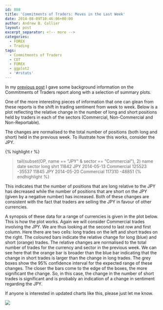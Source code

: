 ```yaml
---
id: 808
title: 'Commitments of Traders: Moves in the Last Week'
date: 2014-08-09T10:46:06+00:00
author: Andrew B. Collier
layout: post
excerpt_separator: <!-- more -->
categories:
  - FOREX
  - Trading
tags:
  - Commitments of Traders
  - COT
  - FOREX
  - ggplot2
  - '#rstats'
---
```

In my [previous post](http://www.exegetic.biz/blog/2014/05/what-can-we-learn-from-the-commitments-of-traders-report/) I gave some background information on the Commitments of Traders report along with a selection of summary plots.

<!-- more -->

One of the more interesting pieces of information that one can glean from these reports is the shift in trading sentiment from week to week. Below is a plot reflecting the relative change in the number of long and short positions held by traders in each of the sectors (Commercial, Non-Commercial and Non-Reportable).

The changes are normalised to the total number of positions (both long and short) held in the previous week. To illustrate how this works, consider the JPY.

{% highlight r %}
> tail(subset(OP, name == "JPY" & sector == "Commercial"), 2)
      name       date     sector   long   shrt
11842  JPY 2014-05-13 Commercial 125523 -35537
11845  JPY 2014-05-20 Commercial 117310 -48851
{% endhighlight %}

This indicates that the number of positions that are long relative to the JPY has decreased while the number of positions that are short on the JPY (given by a negative number) has increased. Both of these changes are consistent with the fact that traders are selling the JPY in favour of other currencies.

A synopsis of these data for a range of currencies is given in the plot below. This is how the plot works. Again we will consider Commercial trades involving the JPY. We are thus looking at the second to last row and first column. Here there are two cells: long trades on the left and short trades on the right. The coloured bars indicate the relative change for long (blue) and short (orange) trades. The relative changes are normalised to the total number of trades for the currency and sector in the previous week. We can see here that the orange bar is broader than the blue bar indicating that the change in short trades is larger than the change in long trades. The grey boxes show the 95% confidence interval for the expected range of these changes. The closer the bars come to the edge of the boxes, the more significant the change. So, in this case, the change in the number of short trades is significant and is probably an indication of a change in sentiment regarding the JPY.

If anyone is interested in updated charts like this, please just let me know.

<img src="{{ site.baseurl }}/static/img/2014/05/140520-weekly-change.png">
